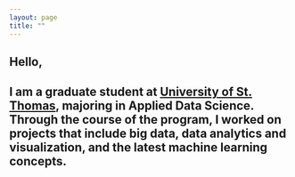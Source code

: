 ```yaml
---
layout: page
title: ""
---
```


## Hello,  


## I am a graduate student at [University of St. Thomas](https://www.stthom.edu/Home/Index.aqf), majoring in Applied Data Science. Through the course of the program, I worked on projects that include big data, data analytics and visualization, and the latest machine learning concepts. 

